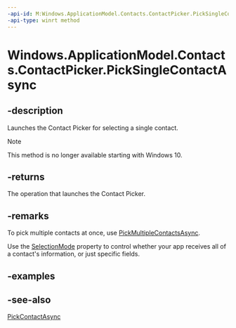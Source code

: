```yaml
---
-api-id: M:Windows.ApplicationModel.Contacts.ContactPicker.PickSingleContactAsync
-api-type: winrt method
---
```


<!-- Method syntax
public Windows.Foundation.IAsyncOperation<Windows.ApplicationModel.Contacts.ContactInformation> PickSingleContactAsync()
-->

# Windows.ApplicationModel.Contacts.ContactPicker.PickSingleContactAsync

## -description
Launches the Contact Picker for selecting a single contact.

> [!NOTE]
> This method is no longer available starting with Windows 10.

## -returns
The operation that launches the Contact Picker.

## -remarks
To pick multiple contacts at once, use [PickMultipleContactsAsync](contactpicker_pickmultiplecontactsasync.md).

Use the [SelectionMode](contactpicker_selectionmode.md) property to control whether your app receives all of a contact's information, or just specific fields.

## -examples


## -see-also
[PickContactAsync](contactpicker_pickcontactasync.md)